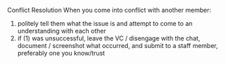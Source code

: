 Conflict Resolution
When you come into conflict with another member: 
1. politely tell them what the issue is and attempt to come to an understanding with each other
2. if (1) was unsuccessful, leave the VC / disengage with the chat, document / screenshot what occurred, and submit to a staff member, preferably one you know/trust 
